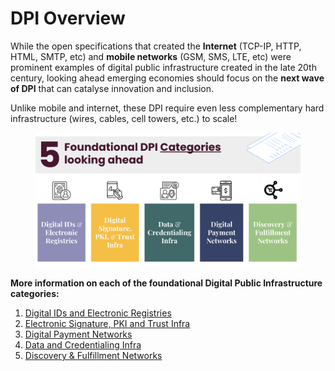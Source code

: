 # DPI Overview

While the open specifications that created the **Internet** (TCP-IP, HTTP, HTML, SMTP, etc) and **mobile networks** (GSM, SMS, LTE, etc) were prominent examples of digital public infrastructure created in the late 20th century, looking ahead emerging economies should focus on the **next wave of DPI** that can catalyse innovation and inclusion.

Unlike mobile and internet, these DPI require even less complementary hard infrastructure  (wires, cables, cell towers, etc.) to scale!&#x20;

<figure><img src=".gitbook/assets/Screenshot 2023-06-03 at 2.39.53 PM.png" alt=""><figcaption></figcaption></figure>

**More information on each of the foundational Digital Public Infrastructure categories:**

1. [Digital IDs and Electronic Registries](technical-notes/digital-ids-and-electronic-registries/)
2. [Electronic Signature, PKI and Trust Infra](technical-notes/electronic-signature-pki-and-trust-infra.md)
3. [Digital Payment Networks](technical-notes/digital-payment-networks/)
4. [Data and Credentialing Infra](technical-notes/data-and-credentialing-infra.md)
5. [Discovery & Fulfillment Networks](technical-notes/discovery-and-fulfillment-networks.md)
